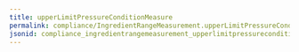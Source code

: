 ```yaml
---
title: upperLimitPressureConditionMeasure
permalink: compliance/IngredientRangeMeasurement.upperLimitPressureConditionMeasure.html
jsonid: compliance_ingredientrangemeasurement_upperlimitpressureconditionmeasure
---
```

